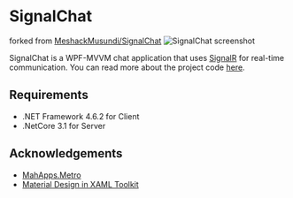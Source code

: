 # SignalChat
forked from [MeshackMusundi/SignalChat](https://github.com/MeshackMusundi/SignalChat)
![SignalChat screenshot](https://www.codeproject.com/KB/WPF/1181555/Screenshot.png)

SignalChat is a WPF-MVVM chat application that uses [SignalR](https://docs.microsoft.com/en-us/aspnet/signalr/overview/getting-started/introduction-to-signalr) for real-time communication. You can read more about the project code [here](https://www.codeproject.com/Articles/1181555/SignalChat-WPF-SignalR-Chat-Application).
## Requirements
- .NET Framework 4.6.2 for Client
- .NetCore 3.1 for Server

## Acknowledgements
- [MahApps.Metro](https://github.com/MahApps/MahApps.Metro)
- [Material Design in XAML Toolkit](https://github.com/ButchersBoy/MaterialDesignInXamlToolkit)

